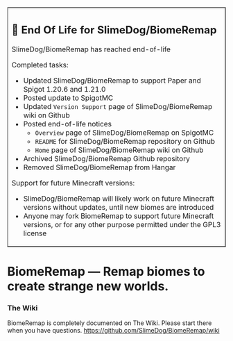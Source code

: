 <table border=1><tr><td>
<h2>🛑 End Of Life for SlimeDog/BiomeRemap</h2>

SlimeDog/BiomeRemap has reached end-of-life

Completed tasks:
- Updated SlimeDog/BiomeRemap to support Paper and Spigot 1.20.6 and 1.21.0
- Posted update to SpigotMC
- Updated `Version Support` page of SlimeDog/BiomeRemap wiki on Github
- Posted end-of-life notices
  - `Overview` page of SlimeDog/BiomeRemap on SpigotMC
  - `README` for SlimeDog/BiomeRemap repository on Github
  - `Home` page of SlimeDog/BiomeRemap wiki on Github
- Archived SlimeDog/BiomeRemap Github repository
- Removed SlimeDog/BiomeRemap from Hangar

Support for future Minecraft versions:
- SlimeDog/BiomeRemap will likely work on future Minecraft versions without updates, until new biomes are introduced
- Anyone may fork BiomeRemap to support future Minecraft versions, or for any other purpose permitted under the GPL3 license
</td></tr></table>

# BiomeRemap &mdash; Remap biomes to create strange new worlds.

### The Wiki
BiomeRemap is completely documented on The Wiki. Please start there when you have questions.
https://github.com/SlimeDog/BiomeRemap/wiki
